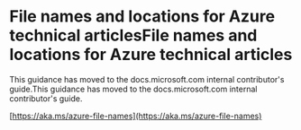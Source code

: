 # <a name="file-names-and-locations-for-azure-technical-articles"></a><span data-ttu-id="4ed5c-101">File names and locations for Azure technical articles</span><span class="sxs-lookup"><span data-stu-id="4ed5c-101">File names and locations for Azure technical articles</span></span>

<span data-ttu-id="4ed5c-102">This guidance has moved to the docs.microsoft.com internal contributor's guide.</span><span class="sxs-lookup"><span data-stu-id="4ed5c-102">This guidance has moved to the docs.microsoft.com internal contributor's guide.</span></span>

[https://aka.ms/azure-file-names](https://aka.ms/azure-file-names)
